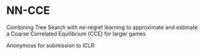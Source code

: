 # NN-CCE
Combining Tree Search with no-regret learning to approximate and estimate a Coarse Correlated Equilibrium (CCE) for larger games

Anonymous for submission to ICLR 
